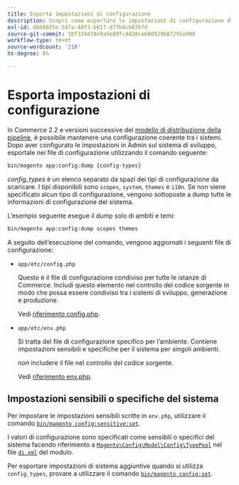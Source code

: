 ```yaml
---
title: Esporta impostazioni di configurazione
description: Scopri come esportare le impostazioni di configurazione di Adobe Commerce in file utilizzando il dump di configurazione. Scopri l’implementazione della pipeline e la gestione della configurazione.
exl-id: db680f5e-547a-48f3-b017-d77b8cb07bfd
source-git-commit: 10f324478e9a5e80fc4d28ce680929687291e990
workflow-type: tm+mt
source-wordcount: '210'
ht-degree: 0%

---
```


# Esporta impostazioni di configurazione

In Commerce 2.2 e versioni successive del [modello di distribuzione della pipeline](../deployment/technical-details.md), è possibile mantenere una configurazione coerente tra i sistemi. Dopo aver configurato le impostazioni in Admin sul sistema di sviluppo, esportale nei file di configurazione utilizzando il comando seguente:

```bash
bin/magento app:config:dump {config-types}
```

_config_types_ è un elenco separato da spazi dei tipi di configurazione da scaricare. I tipi disponibili sono `scopes`, `system`, `themes` e `i18n`. Se non viene specificato alcun tipo di configurazione, vengono sottoposte a dump tutte le informazioni di configurazione del sistema.

L’esempio seguente esegue il dump solo di ambiti e temi:

```bash
bin/magento app:config:dump scopes themes
```

A seguito dell’esecuzione del comando, vengono aggiornati i seguenti file di configurazione:

- `app/etc/config.php`

  Questo è il file di configurazione condiviso per tutte le istanze di Commerce.
Includi questo elemento nel controllo del codice sorgente in modo che possa essere condiviso tra i sistemi di sviluppo, generazione e produzione.

  Vedi [riferimento config.php](../reference/config-reference-configphp.md).

- `app/etc/env.php`

  Si tratta del file di configurazione specifico per l’ambiente.
Contiene impostazioni sensibili e specifiche per il sistema per singoli ambienti.

  _non_ includere il file nel controllo del codice sorgente.

  Vedi [riferimento env.php](../reference/config-reference-envphp.md).

## Impostazioni sensibili o specifiche del sistema

Per impostare le impostazioni sensibili scritte in `env.php`, utilizzare il comando [`bin/magento config:sensitive:set`](set-configuration-values.md#set-values).

I valori di configurazione sono specificati come sensibili o specifici del sistema facendo riferimento a [`Magento\Config\Model\Config\TypePool`](https://github.com/magento/magento2/blob/2.4/app/code/Magento/Config/Model/Config/TypePool.php) nel file [`di.xml`](https://developer.adobe.com/commerce/php/development/configuration/sensitive-environment-settings/#how-to-specify-values-as-sensitive-or-system-specific) del modulo.

Per esportare impostazioni di sistema aggiuntive quando si utilizza `config_types`, provare a utilizzare il comando [`bin/magento config:set`](set-configuration-values.md#set-values).
